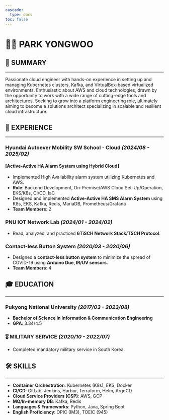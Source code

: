 ```yaml
---
cascade:
  type: docs
toc: false
---
```

# 🧑‍💻 PARK YONGWOO

## 📌 SUMMARY
---
Passionate cloud engineer with hands-on experience in setting up and managing Kubernetes clusters, Kafka, and VirtualBox-based virtualized environments. Enthusiastic about AWS and cloud technologies, drawn by the opportunity to work with a wide range of cutting-edge tools and architectures. Seeking to grow into a platform engineering role, ultimately aiming to become a solutions architect specializing in scalable and resilient cloud infrastructure.


## 💼 EXPERIENCE
---
### Hyundai Autoever Mobility SW School - Cloud _(2024/08 - 2025/02)_
#### [Active-Active HA Alarm System using Hybrid Cloud]
- Implemented High Availability alarm system utilizing Kubernetes and AWS.
- **Role**: Backend Development, On-Premise/AWS Cloud Set-Up/Operation, EKS/K8s, CI/CD, IaC
- Designed and implemented **Active-Active HA SMS Alarm System** using K8s, EKS, Kafka, Redis, MariaDB, Prometheus/Grafana
- **Team Members**: 2

### PNU IOT Network Lab _(2024/01 - 2024/02)_
- Read, analyzed, and practiced **6TiSCH Network Stack/TSCH Protocol**.

### Contact-less Button System _(2020/03 - 2020/06)_
- Designed a **contact-less button system** to minimize the spread of COVID-19 using **Arduino Due, IR/UV sensors**.
- **Team Members**: 4



## 🎓 EDUCATION
---
### Pukyong National University _(2017/03 - 2023/08)_
- **Bachelor of Science in Information & Communication Engineering**
- **GPA**: 3.34/4.5

### 🎖 MILITARY SERVICE _(2020/10 - 2022/07)_
- Completed mandatory military service in South Korea.


## 🛠 SKILLS
---
- **Container Orchestration**: Kubernetes (K8s), EKS, Docker  
- **CI/CD**: GitLab, Jenkins, Harbor, Terraform, Helm, ArgoCD  
- **Cloud Service Providers (CSP)**: AWS, GCP  
- **MQ/In-memory DB**: Kafka, Redis  
- **Languages & Frameworks**: Python, Java, Spring Boot  
- **English Proficiency**: OPIC (IM3), TOEIC (945)